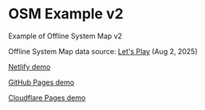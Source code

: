 # OSM Example v2

Example of Offline System Map v2

Offline System Map data source: [Let's Play](//letsplay.minecrafttransitrailway.com/system-map/) (Aug 2, 2025)

[Netlify demo](https://mtr-osm-example-v2.netlify.app/)

[GitHub Pages demo](https://mtr-offline-system-map.github.io/example-v2/)

[Cloudflare Pages demo](https://mtr-osm-example-v2.pages.dev/)